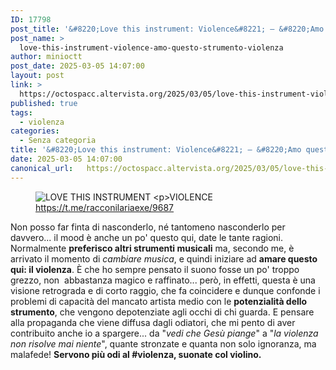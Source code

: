 ```yaml
---
ID: 17798
post_title: '&#8220;Love this instrument: Violence&#8221; — &#8220;Amo questo strumento: Violenza&#8221;'
post_name: >
  love-this-instrument-violence-amo-questo-strumento-violenza
author: minioctt
post_date: 2025-03-05 14:07:00
layout: post
link: >
  https://octospacc.altervista.org/2025/03/05/love-this-instrument-violence-amo-questo-strumento-violenza/
published: true
tags:
  - violenza
categories:
  - Senza categoria
title: '&#8220;Love this instrument: Violence&#8221; — &#8220;Amo questo strumento: Violenza&#8221;'
date: 2025-03-05 14:07:00
canonical_url:   https://octospacc.altervista.org/2025/03/05/love-this-instrument-violence-amo-questo-strumento-violenza/
---
```

<!-- wp:image {"id":17797,"sizeSlug":"large","linkDestination":"none"} -->
<figure class="wp-block-image size-large"><img src="{{site.cdnurl}}/assets/uploads/2025/03/20250305_1346458509177161976531490-960x1176.jpg" alt="LOVE THIS INSTRUMENT

VIOLENCE" class="wp-image-17797"/><figcaption class="wp-element-caption"><a href="https://t.me/racconilariaexe/9687">https://t.me/racconilariaexe/9687</a></figcaption></figure>
<!-- /wp:image -->

<!-- wp:paragraph -->
<p>Non posso far finta di nasconderlo, né tantomeno nasconderlo per davvero... il mood è anche un po' questo qui, date le tante ragioni. Normalmente <strong>preferisco altri strumenti musicali</strong> ma, secondo me, è arrivato il momento di <em>cambiare musica</em>, e quindi iniziare ad <strong>amare questo qui: il violenza</strong>. È che ho sempre pensato il suono fosse un po' troppo grezzo, non  abbastanza magico e raffinato... però, in effetti, questa è una visione retrograda e di corto raggio, che fa coincidere e dunque confonde i problemi di capacità del mancato artista medio con le <strong>potenzialità dello strumento</strong>, che vengono depotenziate agli occhi di chi guarda. E pensare alla propaganda che viene diffusa dagli odiatori, che mi pento di aver contribuito anche io a spargere... da "<em>vedi che Gesù piange</em>" a "<em>la violenza non risolve mai niente</em>", quante stronzate e quanta non solo ignoranza, ma malafede! <strong>Servono più odi al #violenza, suonate col violino.</strong></p>
<!-- /wp:paragraph -->